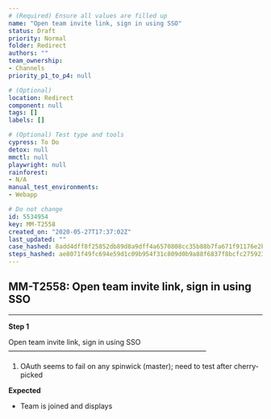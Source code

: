 ```yaml
---
# (Required) Ensure all values are filled up
name: "Open team invite link, sign in using SSO"
status: Draft
priority: Normal
folder: Redirect
authors: ""
team_ownership: 
- Channels
priority_p1_to_p4: null

# (Optional)
location: Redirect
component: null
tags: []
labels: []

# (Optional) Test type and tools
cypress: To Do
detox: null
mmctl: null
playwright: null
rainforest: 
- N/A
manual_test_environments: 
- Webapp

# Do not change
id: 5534954
key: MM-T2558
created_on: "2020-05-27T17:37:02Z"
last_updated: ""
case_hashed: 8add4dff8f25852db89d8a9dff4a6570808cc35b88b7fa671f91176e2b6ac454b8bb099feb9619e10b5610d67ebca3d6
steps_hashed: ae8071f49fc694e59d1c09b954f31c809d0b9a88f6837f8bcfc2759238966331efe24cfbc4953294ccb8512af75db541
---
```


<!-- (Auto-generated) Based on frontmatter's "key" and "name" -->

## MM-T2558: Open team invite link, sign in using SSO

---

**Step 1**

Open team invite link, sign in using SSO\
————————————————————————————

1. OAuth seems to fail on any spinwick (master); need to test after cherry-picked

**Expected**

- Team is joined and displays
